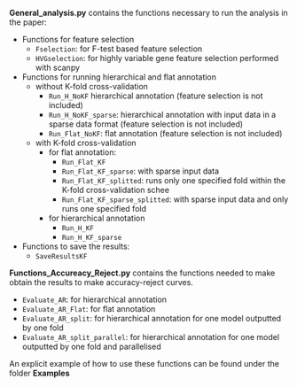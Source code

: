 



**General_analysis.py** contains the functions necessary to run the analysis in the paper:
- Functions for feature selection
   - ```Fselection```: for F-test based feature selection
   - ```HVGselection```: for highly variable gene feature selection performed with scanpy
- Functions for running hierarchical and flat annotation
  - without K-fold cross-validation
    - ```Run_H_NoKF``` hierarchical annotation (feature selection is not included)
    - ```Run_H_NoKF_sparse```: hierarchical annotation with input data in a sparse data format (feature selection is not included)
    - ```Run_Flat_NoKF```: flat annotation (feature selection is not included)
  - with K-fold cross-validation
    - for flat annotation: 
      - ```Run_Flat_KF```
      - ```Run_Flat_KF_sparse```: with sparse input data
      - ```Run_Flat_KF_splitted```: runs only one specified fold within the K-fold cross-validation schee
      - ```Run_Flat_KF_sparse_splitted```: with sparse input data and only runs one specified fold
    - for hierarchical annotation
      - ```Run_H_KF```
      - ```Run_H_KF_sparse```
- Functions to save the results:
   - ```SaveResultsKF```
   
**Functions_Accureacy_Reject.py** contains the functions needed to make obtain the results to make accuracy-reject curves.
 - ```Evaluate_AR```: for hierarchical annotation
 - ```Evaluate_AR_Flat```: for flat annotation
 - ```Evaluate_AR_split```: for hierarchical annotation for one model outputted by one fold 
 - ```Evaluate_AR_split_parallel```: for hierarchical annotation for one model outputted by one fold and parallelised

An explicit example of how to use these functions can be found under the folder **Examples**
